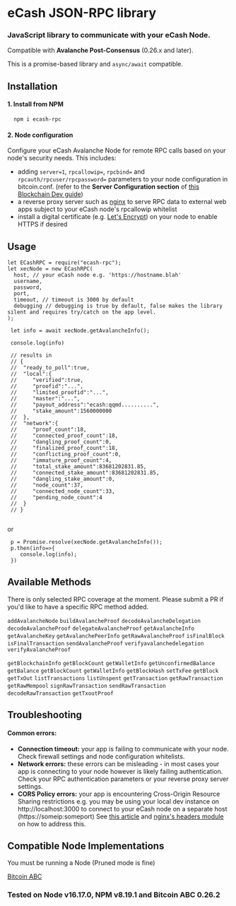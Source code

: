 # eCash JSON-RPC library

### JavaScript library to communicate with your eCash Node.

Compatible with **Avalanche Post-Consensus** (0.26.x and later).

This is a promise-based library and `async/await` compatible.

## Installation

#### 1. Install from NPM

```
  npm i ecash-rpc
```

#### 2. Node configuration
Configure your eCash Avalanche Node for remote RPC calls based on your node's security needs. This includes:
- adding `server=1`, `rpcallowip=`, `rpcbind=` and `rpcauth/rpcuser/rpcpassword=` parameters to your node configuration in bitcoin.conf. (refer to the **Server Configuration section** of [this Blockchain Dev guide](https://www.buildblockchain.tech/blog/btc-node-developers-guide))
- a reverse proxy server such as [nginx](http://nginx.org/) to serve RPC data to external web apps subject to your eCash node's rpcallowip whitelist
- install a digital certificate (e.g. [Let's Encrypt](https://letsencrypt.org)) on your node to enable HTTPS if desired


## Usage

```
let ECashRPC = require("ecash-rpc");
let xecNode = new ECashRPC(
  host, // your eCash node e.g. 'https://hostname.blah'
  username,
  password,
  port,
  timeout, // timeout is 3000 by default
  debugging // debugging is true by default, false makes the library silent and requires try/catch on the app level.
);

```

```
 let info = await xecNode.getAvalancheInfo();

 console.log(info)

 // results in
 // {
 //  "ready_to_poll":true,
 //  "local":{
 //     "verified":true,
 //     "proofid":"...",
 //     "limited_proofid":"...",
 //     "master":"...",
 //     "payout_address":"ecash:qqmd..........",
 //     "stake_amount":1560000000
 //  },
 //  "network":{
 //     "proof_count":18,
 //     "connected_proof_count":18,
 //     "dangling_proof_count":0,
 //     "finalized_proof_count":18,
 //     "conflicting_proof_count":0,
 //     "immature_proof_count":4,
 //     "total_stake_amount":83681202831.85,
 //     "connected_stake_amount":83681202831.85,
 //     "dangling_stake_amount":0,
 //     "node_count":37,
 //     "connected_node_count":33,
 //     "pending_node_count":4
 //  }
 // }
 
```

or

```
 p = Promise.resolve(xecNode.getAvalancheInfo());
 p.then(info=>{
    console.log(info);
 })
```

## Available Methods

There is only selected RPC coverage at the moment. Please submit a PR if you'd like to
have a specific RPC method added.

`addAvalancheNode` `buildAvalancheProof` `decodeAvalancheDelegation` `decodeAvalancheProof` `delegateAvalancheProof` `getAvalancheInfo` 
`getAvalancheKey`  `getAvalanchePeerInfo` `getRawAvalancheProof` 
`isFinalBlock` `isFinalTransaction` `sendAvalancheProof` 
`verifyavalanchedelegation` `verifyAvalancheProof`

`getBlockchainInfo` `getBlockCount` `getWalletInfo` `getUnconfirmedBalance` `getBalance` `getBlockCount` `getWalletInfo` `getBlockHash` `setTxFee` 
`getBlock` `getTxOut` `listTransactions` `listUnspent` `getTransaction`
`getRawTransaction` `getRawMempool` `signRawTransaction` 
`sendRawTransaction` `decodeRawTransaction` `getTxoutProof`

## Troubleshooting

#### Common errors: 
- **Connection timeout:** your app is failing to communicate with your node. Check firewall settings and node configuration whitelists.
- **Network errors:** these errors can be misleading - in most cases your app is connecting to your node however is likely failing authentication. Check your RPC authentication parameters or your reverse proxy server settings.
- **CORS Policy errors:** your app is encountering Cross-Origin Resource Sharing restrictions e.g. you may be using your local dev instance on http://localhost:3000 to connect to your eCash node on a separate host (https://someip:someport) See [this article](https://developer.mozilla.org/en-US/docs/Web/HTTP/CORS) and [nginx's headers module](http://nginx.org/en/docs/http/ngx_http_headers_module.html) on how to address this.

## Compatible Node Implementations

You must be running a Node (Pruned mode is fine)

[Bitcoin ABC](https://www.bitcoinabc.org/)

### Tested on Node v16.17.0, NPM v8.19.1 and Bitcoin ABC 0.26.2
